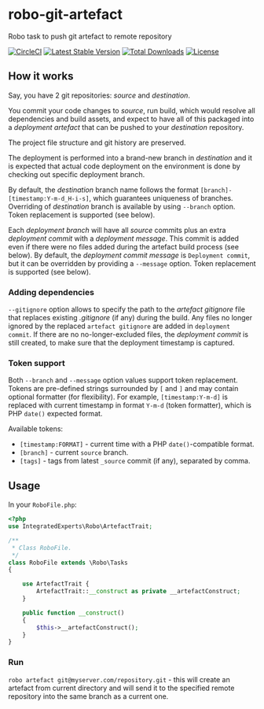 # robo-git-artefact
Robo task to push git artefact to remote repository

[![CircleCI](https://circleci.com/gh/integratedexperts/robo-git-artefact.svg?style=shield&circle-token=04cc2cab69b05f60a48e474f966a5bce8a71b1aa)](https://circleci.com/gh/integratedexperts/robo-git-artefact)
[![Latest Stable Version](https://poser.pugx.org/integratedexperts/robo-git-artefact/version)](https://packagist.org/packages/integratedexperts/robo-git-artefact)
[![Total Downloads](https://poser.pugx.org/integratedexperts/robo-git-artefact/downloads)](https://packagist.org/packages/integratedexperts/robo-git-artefact)
[![License](https://poser.pugx.org/integratedexperts/robo-git-artefact/license)](https://packagist.org/packages/integratedexperts/robo-git-artefact)


## How it works
Say, you have 2 git repositories: _source_ and _destination_. 

You commit your code changes to _source_, run build, which would resolve all dependencies and build assets, and expect to have all of this packaged into a _deployment artefact_ that can be pushed to your _destination_ repository.

The project file structure and git history are preserved.

The deployment is performed into a brand-new branch in _destination_ and it is expected that actual code deployment on the environment is done by checking out specific deployment branch.

By default, the _destination_ branch name follows the format `[branch]-[timestamp:Y-m-d_H-i-s]`, which guarantees uniqueness of branches. Overriding of _destination_ branch is available by using `--branch` option. Token replacement is supported (see below). 

Each _deployment branch_ will have all _source_ commits plus an extra _deployment commit_ with a _deployment message_. This commit is added even if there were no files added during the artefact build process (see below). By default, the _deployment commit message_ is `Deployment commit`, but it can be overridden by providing a `--message` option. Token replacement is supported (see below). 

### Adding dependencies
`--gitignore` option allows to specify the path to the _artefact gitignore_ file that replaces existing _.gitignore_ (if any) during the build. Any files no longer ignored by the replaced `artefact gitignore` are added in `deployment commit`. If there are no no-longer-excluded files, the _deployment commit_ is still created, to make sure that the deployment timestamp is captured.

### Token support
Both `--branch` and `--message` option values support token replacement. Tokens are pre-defined strings surrounded by `[` and `]` and may contain optional formatter (for flexibility). For example, `[timestamp:Y-m-d]` is replaced with current timestamp in format `Y-m-d` (token formatter), which is PHP `date()` expected format.

Available tokens:
- `[timestamp:FORMAT]` - current time with a PHP `date()`-compatible format.
- `[branch]` - current `source` branch.
- `[tags]` - tags from latest `_source` commit (if any), separated by comma.

## Usage

In your `RoboFile.php`:
```php
<?php
use IntegratedExperts\Robo\ArtefactTrait;

/**
 * Class RoboFile.
 */
class RoboFile extends \Robo\Tasks
{

    use ArtefactTrait {
        ArtefactTrait::__construct as private __artefactConstruct;
    }

    public function __construct()
    {
        $this->__artefactConstruct();
    }
}
```

### Run
`robo artefact git@myserver.com/repository.git` - this will create an artefact from current directory and will send it to the specified remote repository into the same branch as a current one.
